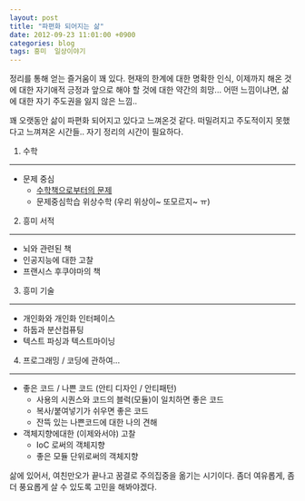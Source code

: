 ```yaml
---
layout: post
title: "파편화 되어지는 삶"
date: 2012-09-23 11:01:00 +0900
categories: blog
tags: 흥미  일상이야기
---
```

정리를 통해 얻는 즐거움이 꽤 있다. 현재의 한계에 대한 명확한 인식, 이제까지 해온 것에 대한  자기애적 긍정과 앞으로 해야 할 것에 대한 약간의 희망... 어떤 느낌이냐면, 삶에 대한 자기 주도권을 잃지 않은 느낌..

꽤 오랫동안 삶이 파편화 되어지고 있다고 느껴온것 같다. 떠밀려지고 주도적이지 못했다고 느껴져온 시간들.. 자기 정리의 시간이 필요하다.

1. 수학
-------
 * 문제 중심
     * [수학책으로부터의 문제](http://www.babosarang.co.kr/product/product_detail.php?product_no=741544)
     * 문제중심학습 위상수학 (우리 위상이~ 또모르지~ ㅠ)

2. 흥미 서적
----------
 * 뇌와 관련된 책
 * 인공지능에 대한 고찰
 * 프랜시스 후쿠야마의 책

3. 흥미 기술
-----------
 * 개인화와 개인화 인터페이스
 * 하둡과 분산컴퓨팅
 * 텍스트 파싱과 텍스트마이닝

4. 프로그래밍 / 코딩에 관하여...
----------------------------
 * 좋은 코드 / 나쁜 코드 (안티 디자인 / 안티패턴)
     * 사용의 시퀀스와 코드의 블럭(모듈)이 일치하면 좋은 코드
     * 복사/붙여넣기가 쉬우면 좋은 코드   
     * 잔뜩 있는 나쁜코드에 대한 나의 견해
 * 객체지향에대한 (이제와서야) 고찰
     * IoC 로써의 객체지향
     * 좋은 모듈 단위로써의 객체지향   

삶에 있어서, 여친만오가 끝나고 꿈결로 주의집중을 옮기는 시기이다. 좀더 여유롭게, 좀더 풍요롭게 살 수 있도록 고민을 해봐야겠다.

